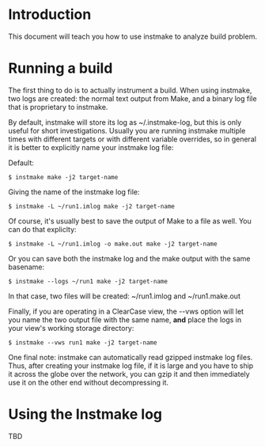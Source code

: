 # Introduction #

This document will teach you how to use instmake to analyze build problem.


# Running a build #

The first thing to do is to actually instrument a build. When using instmake, two logs are created: the normal text output from Make, and a binary log file that is proprietary to instmake.

By default, instmake will store its log as ~/.instmake-log, but this is only useful for short investigations. Usually you are running instmake multiple times with different targets or with different variable overrides, so in general it is better to explicitly name your instmake log file:

Default:
```
$ instmake make -j2 target-name
```

Giving the name of the instmake log file:
```
$ instmake -L ~/run1.imlog make -j2 target-name
```

Of course, it's usually best to save the output of Make to a file as well. You can do that  expliclty:
```
$ instmake -L ~/run1.imlog -o make.out make -j2 target-name
```

Or you can save both the instmake log and the make output with the same basename:
```
$ instmake --logs ~/run1 make -j2 target-name
```
In that case, two files will be created: ~/run1.imlog and ~/run1.make.out

Finally, if you are operating in a ClearCase view, the --vws option will let you name the two output file with the same name, **and** place the logs in your view's working storage directory:
```
$ instmake --vws run1 make -j2 target-name
```

One final note: instmake can automatically read gzipped instmake log files. Thus, after creating your instmake log file, if it is large and you have to ship it across the globe over the network, you can gzip it and then immediately use it on the other end without decompressing it.

# Using the Instmake log #
TBD